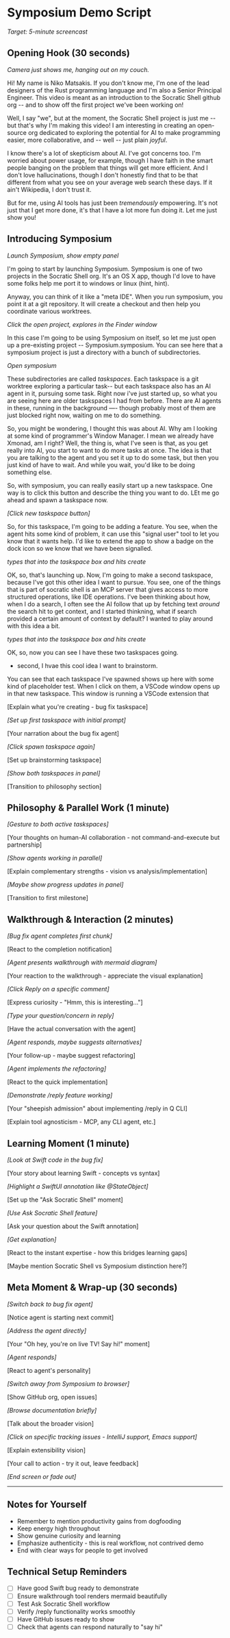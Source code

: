 # Symposium Demo Script

*Target: 5-minute screencast*

## Opening Hook (30 seconds)

*Camera just shows me, hanging out on my couch.*

Hi! My name is Niko Matsakis. If you don't know me, I'm one of the lead designers of the Rust programming language and I'm also a Senior Principal Engineer. This video is meant as an introduction to the Socratic Shell github org -- and to show off the first project we've been working on!

Well, I say "we", but at the moment, the Socratic Shell project is just me -- but that's why I'm making this video! I am interesting in creating an open-source org dedicated to exploring the potential for AI to make programming easier, more collaborative, and -- well -- just plain *joyful*.

I know there's a lot of skepticism about AI. I've got concerns too. I'm worried about power usage, for example, though I have faith in the smart people banging on the problem that things will get more efficient. And I don't love hallucinations, though I don't honestly find that to be that different from what you see on your average web search these days. If it ain't Wikipedia, I don't trust it.

But for me, using AI tools has just been *tremendously* empowering. It's not just that I get more done, it's that I have a lot more fun doing it. Let me just show you!

## Introducing Symposium

*Launch Symposium, show empty panel*

I'm going to start by launching Symposium. Symposium is one of two projects in the Socratic Shell org. It's an OS X app, though I'd love to have some folks help me port it to windows or linux (hint, hint).

Anyway, you can think of it like a "meta IDE". When you run symposium, you point it at a git repository. It will create a checkout and then help you coordinate various worktrees. 

*Click the open project, explores in the Finder window*

In this case I'm going to be using Symposium on itself, so let me just open up a pre-existing project -- Symposium.symposium. You can see here that a symposium project is just a directory with a bunch of subdirectories.

*Open symposium*

These subdirectories are called *taskspaces*. Each taskspace is a git worktree exploring a particular task-- but each taskspace also has an AI agent in it, pursuing some task. Right now i've just started up, so what you are seeing here are older taskspaces I had from before. There are AI agents in these, running in the background —- though probably most of them are just blocked right now, waiting on me to do something.

So, you might be wondering, I thought this was about AI. Why am I looking at some kind of programmer's Window Manager. I mean we already have Xmonad, am I right? Well, the thing is, what I've seen is that, as you get really into AI, you start to want to do more tasks at once. The idea is that you are talking to the agent and you set it up to do some task, but then you just kind of have to wait. And while you wait, you'd like to be doing something else.

So, with symposium, you can really easily start up a new taskspace. One way is to click this button and describe the thing you want to do. LEt me go ahead and spawn a taskspace now.

*[Click new taskspace button]*

So, for this taskspace, I'm going to be adding a feature. You see, when the agent hits some kind of problem, it can use this "signal user" tool to let you know that it wants help. I'd like to extend the app to show a badge on the dock icon so we know that we have been signalled. 

*types that into the taskspace box and hits create*

OK, so, that's launching up. Now, I'm going to make a second taskspace, because I've got this other idea I want to pursue. You see, one of the things that is part of socratic shell is an MCP server that gives access to more structured operations, like IDE operations. I've been thinking about how, when I do a search, I often see the AI follow that up by fetching text *around* the search hit to get context, and I started thinkning, what if search provided a certain amount of context by default? I wanted to play around with this idea a bit.

*types that into the taskspace box and hits create*

OK, so, now you can see I have these two taskspaces going. 

* second, I hvae this cool idea I want to brainstorm.

You can see that each taskspace I've spawned shows up here with some kind of placeholder test. When I click on them, a VSCode window opens up in that new taskspace. This window is running a VSCode extension that 

[Explain what you're creating - bug fix taskspace]

*[Set up first taskspace with initial prompt]*

[Your narration about the bug fix agent]

*[Click spawn taskspace again]*

[Set up brainstorming taskspace]

*[Show both taskspaces in panel]*

[Transition to philosophy section]

## Philosophy & Parallel Work (1 minute)

*[Gesture to both active taskspaces]*

[Your thoughts on human-AI collaboration - not command-and-execute but partnership]

*[Show agents working in parallel]*

[Explain complementary strengths - vision vs analysis/implementation]

*[Maybe show progress updates in panel]*

[Transition to first milestone]

## Walkthrough & Interaction (2 minutes)

*[Bug fix agent completes first chunk]*

[React to the completion notification]

*[Agent presents walkthrough with mermaid diagram]*

[Your reaction to the walkthrough - appreciate the visual explanation]

*[Click Reply on a specific comment]*

[Express curiosity - "Hmm, this is interesting..."]

*[Type your question/concern in reply]*

[Have the actual conversation with the agent]

*[Agent responds, maybe suggests alternatives]*

[Your follow-up - maybe suggest refactoring]

*[Agent implements the refactoring]*

[React to the quick implementation]

*[Demonstrate /reply feature working]*

[Your "sheepish admission" about implementing /reply in Q CLI]

[Explain tool agnosticism - MCP, any CLI agent, etc.]

## Learning Moment (1 minute)

*[Look at Swift code in the bug fix]*

[Your story about learning Swift - concepts vs syntax]

*[Highlight a SwiftUI annotation like @StateObject]*

[Set up the "Ask Socratic Shell" moment]

*[Use Ask Socratic Shell feature]*

[Ask your question about the Swift annotation]

*[Get explanation]*

[React to the instant expertise - how this bridges learning gaps]

[Maybe mention Socratic Shell vs Symposium distinction here?]

## Meta Moment & Wrap-up (30 seconds)

*[Switch back to bug fix agent]*

[Notice agent is starting next commit]

*[Address the agent directly]*

[Your "Oh hey, you're on live TV! Say hi!" moment]

*[Agent responds]*

[React to agent's personality]

*[Switch away from Symposium to browser]*

[Show GitHub org, open issues]

*[Browse documentation briefly]*

[Talk about the broader vision]

*[Click on specific tracking issues - IntelliJ support, Emacs support]*

[Explain extensibility vision]

[Your call to action - try it out, leave feedback]

*[End screen or fade out]*

---

## Notes for Yourself

- Remember to mention productivity gains from dogfooding
- Keep energy high throughout
- Show genuine curiosity and learning
- Emphasize authenticity - this is real workflow, not contrived demo
- End with clear ways for people to get involved

## Technical Setup Reminders

- [ ] Have good Swift bug ready to demonstrate
- [ ] Ensure walkthrough tool renders mermaid beautifully  
- [ ] Test Ask Socratic Shell workflow
- [ ] Verify /reply functionality works smoothly
- [ ] Have GitHub issues ready to show
- [ ] Check that agents can respond naturally to "say hi"
